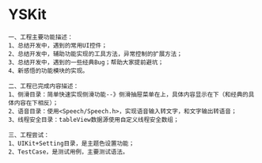 # YSKit
    一、工程主要功能描述：
    1、总结开发中，遇到的常用UI控件；
    2、总结开发中，辅助功能实现的工具方法，异常控制的扩展方法；
    3、总结开发中，遇到的一些经典Bug；帮助大家提前避坑；
    4、新感悟的功能模块的实现。
    
    二、工程已完成内容描述：
    1、侧滑目录：简单快速实现侧滑功能--》侧滑抽屉菜单在上，具体内容显示在下（和经典的具体内容在下相反）；
    2、语音目录：使用<Speech/Speech.h>，实现语音输入转文字，和文字输出转语音；
    3、线程安全目录：tableView数据源使用自定义线程安全数组；
    
    三、工程尝试：
    1、UIKit+Setting目录，是主题色设置功能；
    2、TestCase，是测试用例，主要测试语法。
    
